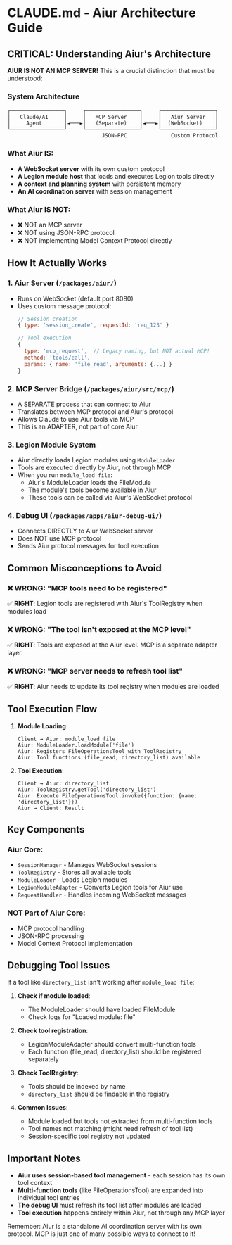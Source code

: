 # CLAUDE.md - Aiur Architecture Guide

## CRITICAL: Understanding Aiur's Architecture

**AIUR IS NOT AN MCP SERVER!** This is a crucial distinction that must be understood:

### System Architecture

```
┌─────────────────┐     ┌─────────────────┐     ┌─────────────────┐
│   Claude/AI     │     │   MCP Server    │     │   Aiur Server   │
│     Agent       │◄───►│   (Separate)    │◄───►│  (WebSocket)    │
└─────────────────┘     └─────────────────┘     └─────────────────┘
                              JSON-RPC              Custom Protocol
```

### What Aiur IS:
- **A WebSocket server** with its own custom protocol
- **A Legion module host** that loads and executes Legion tools directly
- **A context and planning system** with persistent memory
- **An AI coordination server** with session management

### What Aiur IS NOT:
- ❌ NOT an MCP server
- ❌ NOT using JSON-RPC protocol
- ❌ NOT implementing Model Context Protocol directly

## How It Actually Works

### 1. **Aiur Server** (`/packages/aiur/`)
- Runs on WebSocket (default port 8080)
- Uses custom message protocol:
  ```javascript
  // Session creation
  { type: 'session_create', requestId: 'req_123' }
  
  // Tool execution
  { 
    type: 'mcp_request',  // Legacy naming, but NOT actual MCP!
    method: 'tools/call',
    params: { name: 'file_read', arguments: {...} }
  }
  ```

### 2. **MCP Server Bridge** (`/packages/aiur/src/mcp/`)
- A SEPARATE process that can connect to Aiur
- Translates between MCP protocol and Aiur's protocol
- Allows Claude to use Aiur tools via MCP
- This is an ADAPTER, not part of core Aiur

### 3. **Legion Module System**
- Aiur directly loads Legion modules using `ModuleLoader`
- Tools are executed directly by Aiur, not through MCP
- When you run `module_load file`:
  - Aiur's ModuleLoader loads the FileModule
  - The module's tools become available in Aiur
  - These tools can be called via Aiur's WebSocket protocol

### 4. **Debug UI** (`/packages/apps/aiur-debug-ui/`)
- Connects DIRECTLY to Aiur WebSocket server
- Does NOT use MCP protocol
- Sends Aiur protocol messages for tool execution

## Common Misconceptions to Avoid

### ❌ WRONG: "MCP tools need to be registered"
✅ **RIGHT**: Legion tools are registered with Aiur's ToolRegistry when modules load

### ❌ WRONG: "The tool isn't exposed at the MCP level"
✅ **RIGHT**: Tools are exposed at the Aiur level. MCP is a separate adapter layer.

### ❌ WRONG: "MCP server needs to refresh tool list"
✅ **RIGHT**: Aiur needs to update its tool registry when modules are loaded

## Tool Execution Flow

1. **Module Loading**:
   ```
   Client → Aiur: module_load file
   Aiur: ModuleLoader.loadModule('file')
   Aiur: Registers FileOperationsTool with ToolRegistry
   Aiur: Tool functions (file_read, directory_list) available
   ```

2. **Tool Execution**:
   ```
   Client → Aiur: directory_list
   Aiur: ToolRegistry.getTool('directory_list')
   Aiur: Execute FileOperationsTool.invoke({function: {name: 'directory_list'}})
   Aiur → Client: Result
   ```

## Key Components

### Aiur Core:
- `SessionManager` - Manages WebSocket sessions
- `ToolRegistry` - Stores all available tools
- `ModuleLoader` - Loads Legion modules
- `LegionModuleAdapter` - Converts Legion tools for Aiur use
- `RequestHandler` - Handles incoming WebSocket messages

### NOT Part of Aiur Core:
- MCP protocol handling
- JSON-RPC processing
- Model Context Protocol implementation

## Debugging Tool Issues

If a tool like `directory_list` isn't working after `module_load file`:

1. **Check if module loaded**:
   - The ModuleLoader should have loaded FileModule
   - Check logs for "Loaded module: file"

2. **Check tool registration**:
   - LegionModuleAdapter should convert multi-function tools
   - Each function (file_read, directory_list) should be registered separately

3. **Check ToolRegistry**:
   - Tools should be indexed by name
   - `directory_list` should be findable in the registry

4. **Common Issues**:
   - Module loaded but tools not extracted from multi-function tools
   - Tool names not matching (might need refresh of tool list)
   - Session-specific tool registry not updated

## Important Notes

- **Aiur uses session-based tool management** - each session has its own tool context
- **Multi-function tools** (like FileOperationsTool) are expanded into individual tool entries
- **The debug UI** must refresh its tool list after modules are loaded
- **Tool execution** happens entirely within Aiur, not through any MCP layer

Remember: Aiur is a standalone AI coordination server with its own protocol. MCP is just one of many possible ways to connect to it!